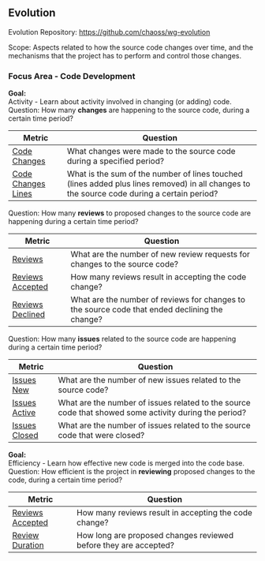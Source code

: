 ## Evolution
Evolution Repository: https://github.com/chaoss/wg-evolution

Scope: Aspects related to how the source code changes over time, and the mechanisms that the project has to perform and control those changes.

### Focus Area - Code Development

**Goal:**  
Activity - Learn about activity involved in changing (or adding) code.  
Question: How many **changes** are happening to the source code, during a certain time period?  

<div>
<table>
  <thead><tr><th>Metric</th><th>Question</th></tr></thead>
<tbody>
  <tr><td><a href="https://chaoss.community/metric-code-changes/">Code Changes</a></td><td>What changes were made to the source code during a specified period?</td></tr>
  <tr><td><a href="https://chaoss.community/metric-code-changes-lines">Code Changes Lines</a></td><td>What is the sum of the number of lines touched (lines added plus lines removed) in all changes to the source code during a certain period?</td></tr>
</tbody>
</table>
</div>

Question: How many **reviews** to proposed changes to the source code are happening during a certain time period?  

<div>
<table>
  <thead><tr><th>Metric</th><th>Question</th></tr></thead>
<tbody>
  <tr><td><a href="https://chaoss.community/metric-reviews">Reviews</a></td><td>What are the number of new review requests for changes to the source code?</td></tr>
  <tr><td><a href="https://chaoss.community/metric-reviews-accepted">Reviews Accepted</a></td><td>How many reviews result in accepting the code change?</td></tr>
  <tr><td><a href="https://chaoss.community/metric-reviews-declined">Reviews Declined</a></td><td>What are the number of reviews for changes to the source code that ended declining the change?</td></tr>
</tbody>
</table>
</div>

Question: How many **issues** related to the source code are happening during a certain time period?  

<div>
<table>
  <thead><tr><th>Metric</th><th>Question</th></tr></thead>
<tbody>
  <tr><td><a href="https://chaoss.community/metric-issues">Issues New</a></td><td>What are the number of new issues related to the source code?</td></tr>
  <tr><td><a href="https://chaoss.community/metric-issues-active">Issues Active</a></td><td>What are the number of issues related to the source code that showed some activity during the period?</td></tr>
  <tr><td><a href="https://chaoss.community/metric-issues-closed">Issues Closed</a></td><td>What are the number of issues related to the source code that were closed?</td></tr>
</tbody>
</table>
</div>

**Goal:**  
Efficiency - Learn how effective new code is merged into the code base.  
Question: How efficient is the project in **reviewing** proposed changes to the code, during a certain time period?  

<div>
<table>
  <thead><tr><th>Metric</th><th>Question</th></tr></thead>
<tbody>
  <tr><td><a href="https://chaoss.community/metric-reviews-accepted">Reviews Accepted</a></td><td>How many reviews result in accepting the code change?</td></tr>
  <tr><td><a href="https://chaoss.community/metric-review-duration">Review Duration</a></td><td>How long are proposed changes reviewed before they are accepted?</td></tr>
</tbody>
</table>
</div>
